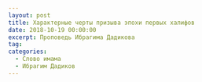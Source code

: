 ```yaml
---
layout: post
title: Характерные черты призыва эпохи первых халифов
date: 2018-10-19 00:00:00
excerpt: Проповедь Ибрагима Дадикова
tag:
categories:
  - Слово имама
  - Ибрагим Дадиков
---
```

